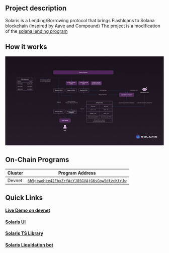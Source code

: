 ## Project description
Solaris is a Lending/Borrowing protocol that brings Flashloans to Solana blockchain (inspired by Aave and Compound)
The project is a modification of the [solana lending program](https://github.com/solana-labs/solana-program-library)

## How it works
<img width="1920" alt="image" src="https://raw.githubusercontent.com/solaris-protocol/solaris-protocol/master/howitworks.png">

## On-Chain Programs

| Cluster | Program Address |
| --- | --- |
| Devnet | [`6h5geweHee42FbxZrYAcYJ8SGVAjG6sGow5dtzcKtrJw`](https://explorer.solana.com/address/6h5geweHee42FbxZrYAcYJ8SGVAjG6sGow5dtzcKtrJw?cluster=devnet) |

## Quick Links

#### [Live Demo on devnet](https://solarisprotocol.com/)
#### [Solaris UI](https://github.com/solaris-protocol/solaris-ui)

#### [Solaris TS Library](https://github.com/solaris-protocol/solaris-ts)

#### [Solaris Liquidation bot](https://github.com/solaris-protocol/solaris-liquidation-bot)